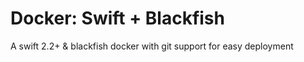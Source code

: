 # Docker: Swift + Blackfish
A swift 2.2+ &amp; blackfish docker with git support for easy deployment
